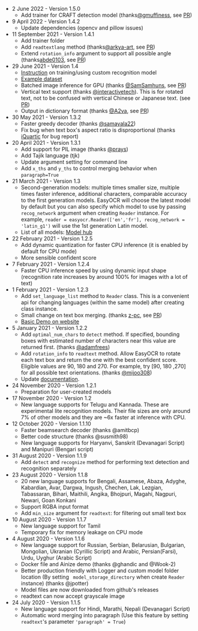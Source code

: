 - 2 June 2022 - Version 1.5.0
    - Add trainer for CRAFT detection model (thanks[@gmuffiness](https://github.com/gmuffiness), see [PR](https://github.com/JaidedAI/EasyOCR/pull/739))
- 9 April 2022 - Version 1.4.2
    - Update dependencies (opencv and pillow issues)
- 11 September 2021 - Version 1.4.1
    - Add trainer folder
    - Add `readtextlang` method (thanks[@arkya-art](https://github.com/arkya-art), see [PR](https://github.com/JaidedAI/EasyOCR/pull/525))
    - Extend `rotation_info` argument to support all possible angle (thanks[abde0103](https://github.com/abde0103), see [PR](https://github.com/JaidedAI/EasyOCR/pull/515))
- 29 June 2021 - Version 1.4
    - [Instruction](https://github.com/JaidedAI/EasyOCR/blob/master/custom_model.md) on training/using custom recognition model
    - [Example dataset](https://www.jaided.ai/easyocr/modelhub)
    - Batched image inference for GPU (thanks [@SamSamhuns](https://github.com/SamSamhuns), see [PR](https://github.com/JaidedAI/EasyOCR/pull/458))
    - Vertical text support (thanks [@interactivetech](https://github.com/interactivetech)). This is for rotated text, not to be confused with vertical Chinese or Japanese text. (see [PR](https://github.com/JaidedAI/EasyOCR/pull/450))
    - Output in dictionary format (thanks [@A2va](https://github.com/A2va), see [PR](https://github.com/JaidedAI/EasyOCR/pull/441))
- 30 May 2021 - Version 1.3.2
    - Faster greedy decoder (thanks [@samayala22](https://github.com/samayala22))
    - Fix bug when text box's aspect ratio is disproportional (thanks [iQuartic](https://iquartic.com/) for bug report)
- 20 April 2021 - Version 1.3.1
    - Add support for PIL image (thanks [@prays](https://github.com/prays))
    - Add Tajik language (tjk)
    - Update argument setting for command line
    - Add `x_ths` and `y_ths` to control merging behavior when `paragraph=True`
- 21 March 2021 - Version 1.3
    - Second-generation models: multiple times smaller size, multiple times faster inference, additional characters, comparable accuracy to the first generation models.
    EasyOCR will choose the latest model by default but you can also specify which model to use by passing `recog_network` argument when creating `Reader` instance.
    For example, `reader = easyocr.Reader(['en','fr'], recog_network = 'latin_g1')` will use the 1st generation Latin model.
    - List of all models: [Model hub](https://www.jaided.ai/easyocr/modelhub)
- 22 February 2021 - Version 1.2.5
    - Add dynamic quantization for faster CPU inference (it is enabled by default for CPU mode)
    - More sensible confident score
- 7 February 2021 - Version 1.2.4
    - Faster CPU inference speed by using dynamic input shape (recognition rate increases by around 100% for images with a lot of text)
- 1 February 2021 - Version 1.2.3
    - Add `set_language_list` method to `Reader` class. This is a convenient api for changing languages (within the same model) after creating class instance.
    - Small change on text box merging. (thanks [z-pc](https://github.com/z-pc), see [PR](https://github.com/JaidedAI/EasyOCR/pull/338))
    - [Basic Demo on website](https://www.jaided.ai/easyocr)
- 5 January 2021 - Version 1.2.2
    - Add `optimal_num_chars` to `detect` method. If specified, bounding boxes with estimated number of characters near this value are returned first. (thanks [@adamfrees](https://github.com/adamfrees))
    - Add `rotation_info` to `readtext` method. Allow EasyOCR to rotate each text box and return the one with the best confident score. Eligible values are 90, 180 and 270. For example, try [90, 180 ,270] for all possible text orientations. (thanks [@mijoo308](https://github.com/mijoo308))
    - Update [documentation](https://www.jaided.ai/easyocr/documentation).
- 24 November 2020 - Version 1.2.1
    - Preparation for user-created models
- 17 November 2020 - Version 1.2
    - New language supports for Telugu and Kannada. These are experimental lite recognition models. Their file sizes are only around 7% of other models and they are ~6x faster at inference with CPU.
- 12 October 2020 - Version 1.1.10
    - Faster beamsearch decoder (thanks @amitbcp)
    - Better code structure (thanks @susmith98)
    - New language supports for Haryanvi, Sanskrit (Devanagari Script) and Manipuri (Bengari script)
- 31 August 2020 - Version 1.1.9
    - Add `detect` and `recognize` method for performing text detection and recognition separately
- 23 August 2020 - Version 1.1.8
    - 20 new language supports for Bengali, Assamese, Abaza, Adyghe, Kabardian, Avar,
    Dargwa, Ingush, Chechen, Lak, Lezgian, Tabassaran, Bihari, Maithili, Angika,
    Bhojpuri, Magahi, Nagpuri, Newari, Goan Konkani
    - Support RGBA input format
    - Add `min_size` argument for `readtext`: for filtering out small text box
- 10 August 2020 - Version 1.1.7
    - New language support for Tamil
    - Temporary fix for memory leakage on CPU mode
- 4 August 2020 - Version 1.1.6
    - New language support for Russian, Serbian, Belarusian, Bulgarian, Mongolian, Ukranian (Cyrillic Script) and Arabic, Persian(Farsi), Urdu, Uyghur (Arabic Script)
    - Docker file and Ainize demo (thanks @ghandic and @Wook-2)
    - Better production friendly with Logger and custom model folder location (By setting ` model_storage_directory` when create `Reader` instance) (thanks @jpotter)
    - Model files are now downloaded from github's releases
    - readtext can now accept grayscale image
- 24 July 2020 - Version 1.1.5
    - New language support for Hindi, Marathi, Nepali (Devanagari Script)
    - Automatic word merging into paragraph (Use this feature by setting `readtext`'s parameter `'paragraph' = True`)
